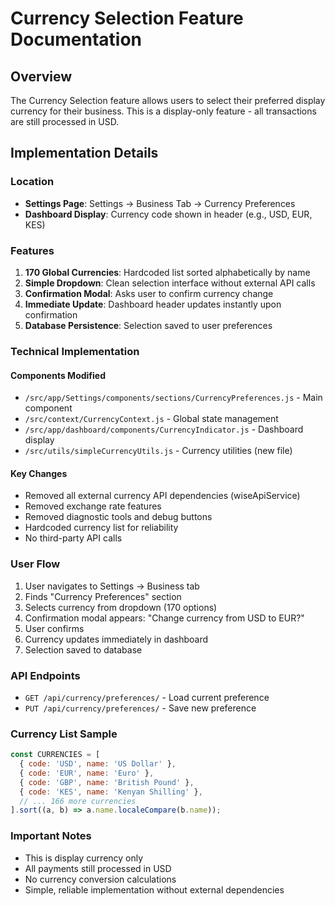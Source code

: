 # Currency Selection Feature Documentation

## Overview
The Currency Selection feature allows users to select their preferred display currency for their business. This is a display-only feature - all transactions are still processed in USD.

## Implementation Details

### Location
- **Settings Page**: Settings → Business Tab → Currency Preferences
- **Dashboard Display**: Currency code shown in header (e.g., USD, EUR, KES)

### Features
1. **170 Global Currencies**: Hardcoded list sorted alphabetically by name
2. **Simple Dropdown**: Clean selection interface without external API calls
3. **Confirmation Modal**: Asks user to confirm currency change
4. **Immediate Update**: Dashboard header updates instantly upon confirmation
5. **Database Persistence**: Selection saved to user preferences

### Technical Implementation

#### Components Modified
- `/src/app/Settings/components/sections/CurrencyPreferences.js` - Main component
- `/src/context/CurrencyContext.js` - Global state management
- `/src/app/dashboard/components/CurrencyIndicator.js` - Dashboard display
- `/src/utils/simpleCurrencyUtils.js` - Currency utilities (new file)

#### Key Changes
- Removed all external currency API dependencies (wiseApiService)
- Removed exchange rate features
- Removed diagnostic tools and debug buttons
- Hardcoded currency list for reliability
- No third-party API calls

### User Flow
1. User navigates to Settings → Business tab
2. Finds "Currency Preferences" section
3. Selects currency from dropdown (170 options)
4. Confirmation modal appears: "Change currency from USD to EUR?"
5. User confirms
6. Currency updates immediately in dashboard
7. Selection saved to database

### API Endpoints
- `GET /api/currency/preferences/` - Load current preference
- `PUT /api/currency/preferences/` - Save new preference

### Currency List Sample
```javascript
const CURRENCIES = [
  { code: 'USD', name: 'US Dollar' },
  { code: 'EUR', name: 'Euro' },
  { code: 'GBP', name: 'British Pound' },
  { code: 'KES', name: 'Kenyan Shilling' },
  // ... 166 more currencies
].sort((a, b) => a.name.localeCompare(b.name));
```

### Important Notes
- This is display currency only
- All payments still processed in USD
- No currency conversion calculations
- Simple, reliable implementation without external dependencies